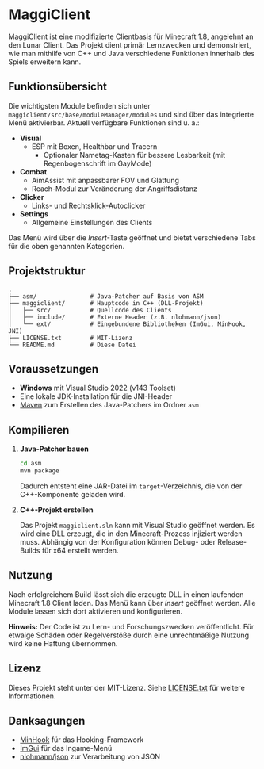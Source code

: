 # MaggiClient

MaggiClient ist eine modifizierte Clientbasis für Minecraft 1.8, angelehnt an den Lunar Client. Das Projekt dient primär Lernzwecken und demonstriert, wie man mithilfe von C++ und Java verschiedene Funktionen innerhalb des Spiels erweitern kann.

## Funktionsübersicht

Die wichtigsten Module befinden sich unter `maggiclient/src/base/moduleManager/modules` und sind über das integrierte Menü aktivierbar. Aktuell verfügbare Funktionen sind u. a.:

- **Visual**
  - ESP mit Boxen, Healthbar und Tracern
    - Optionaler Nametag-Kasten für bessere Lesbarkeit (mit Regenbogenschrift im GayMode)
- **Combat**
  - AimAssist mit anpassbarer FOV und Glättung
  - Reach-Modul zur Veränderung der Angriffsdistanz
- **Clicker**
  - Links- und Rechtsklick-Autoclicker
- **Settings**
  - Allgemeine Einstellungen des Clients

Das Menü wird über die *Insert*-Taste geöffnet und bietet verschiedene Tabs für die oben genannten Kategorien.

## Projektstruktur

```
.
├── asm/               # Java-Patcher auf Basis von ASM
├── maggiclient/       # Hauptcode in C++ (DLL-Projekt)
│   ├── src/           # Quellcode des Clients
│   ├── include/       # Externe Header (z.B. nlohmann/json)
│   └── ext/           # Eingebundene Bibliotheken (ImGui, MinHook, JNI)
├── LICENSE.txt        # MIT-Lizenz
└── README.md          # Diese Datei
```

## Voraussetzungen

- **Windows** mit Visual Studio 2022 (v143 Toolset)
- Eine lokale JDK-Installation für die JNI-Header
- [Maven](https://maven.apache.org/) zum Erstellen des Java-Patchers im Ordner `asm`

## Kompilieren

1. **Java-Patcher bauen**
   ```bash
   cd asm
   mvn package
   ```
   Dadurch entsteht eine JAR-Datei im `target`-Verzeichnis, die von der C++-Komponente geladen wird.

2. **C++-Projekt erstellen**
   
   Das Projekt `maggiclient.sln` kann mit Visual Studio geöffnet werden. Es wird eine DLL erzeugt, die in den Minecraft-Prozess injiziert werden muss. Abhängig von der Konfiguration können Debug- oder Release-Builds für x64 erstellt werden.

## Nutzung

Nach erfolgreichem Build lässt sich die erzeugte DLL in einen laufenden Minecraft 1.8 Client laden. Das Menü kann über *Insert* geöffnet werden. Alle Module lassen sich dort aktivieren und konfigurieren.

**Hinweis:** Der Code ist zu Lern- und Forschungszwecken veröffentlicht. Für etwaige Schäden oder Regelverstöße durch eine unrechtmäßige Nutzung wird keine Haftung übernommen.

## Lizenz

Dieses Projekt steht unter der MIT-Lizenz. Siehe [LICENSE.txt](LICENSE.txt) für weitere Informationen.

## Danksagungen

- [MinHook](https://github.com/TsudaKageyu/minhook) für das Hooking-Framework
- [ImGui](https://github.com/ocornut/imgui) für das Ingame-Menü
- [nlohmann/json](https://github.com/nlohmann/json) zur Verarbeitung von JSON
